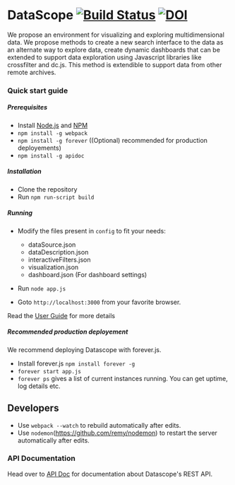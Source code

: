 # DataScope [![Build Status](https://travis-ci.org/sharmalab/Datascope.svg?branch=dev)](https://travis-ci.org/sharmalab/Datascope) [![DOI](https://zenodo.org/badge/70261830.svg)](https://zenodo.org/badge/latestdoi/70261830) #

We propose an environment for visualizing and exploring multidimensional data. We propose methods to create a new search interface to the data as an alternate way to explore data, create dynamic dashboards that can be extended to support data exploration using Javascript libraries like crossfilter and dc.js. This method is extendible to support data from other remote archives.

### Quick start guide ###

##### Prerequisites

* Install [Node.js](https://nodejs.org/en/download/) and [NPM](https://www.npmjs.com/get-npm)
* `npm install -g webpack`
* `npm install -g forever` ((Optional) recommended for production deployements)
* `npm install -g apidoc`


##### Installation

* Clone the repository
* Run ```npm run-script build```

##### Running

* Modify the files present in ```config``` to fit your needs:
    * dataSource.json 
    * dataDescription.json 
    * interactiveFilters.json
    * visualization.json
    * dashboard.json (For dashboard settings)

* Run ```node app.js```
* Goto ```http://localhost:3000``` from your favorite browser.

Read the [User Guide](https://github.com/sharmalab/Datascope/wiki)  for more details

##### Recommended production deployement 
We recommend deploying Datascope with forever.js. 

* Install forever.js `npm install forever -g`
* `forever start app.js`
* `forever ps` gives a list of current instances running. You can get uptime, log details etc.


## Developers

* Use ```webpack --watch``` to rebuild automatically after edits.
* Use ```nodemon```(https://github.com/remy/nodemon) to restart the server automatically after edits. 

### API Documentation
Head over to [API Doc](https://sharmalab.github.io/Datascope/apidoc/) for documentation about Datascope's REST API.

